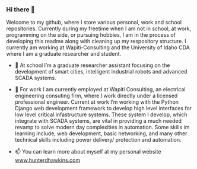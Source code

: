 ### Hi there 👋

Welcome to my github, where I store various personal, work and school repositories. Currently during my freetime when I am not in school, at work, programming on the side, or pursuing hobbies, I am in the process of developing this readme along with cleaning up my respository structure. I currently am working at Wapiti-Consulting and the University of Idaho CDA where I am a graduate researcher and student.

- 🌱 At school I’m a graduate researcher assistant focusing on the development of smart cities, intelligent industrial robots and advanced SCADA systems. 

 - 🔭 For work I am currently employed at Wapiti Consulting, an electrical engineering consuting firm, where I work directly under a licensed professional engineer. Current at work I’m working with the Python Django web development framework to develop high level interfaces for low level critical infastructure systems. These system I develop, which integrate with SCADA systems, are vital in providing a much needed revamp to solve modern day complexities in automation. Some skills im learning include, web development, basic networking, and many other technical skills including power delivery/ protection and automation.
 
- 📫 You can learn more about myself at my personal website www.hunterdhawkins.com

<!--
**hunterdhawkins/hunterdhawkins** is a ✨ _special_ ✨ repository because its `README.md` (this file) appears on your GitHub profile.

Here are some ideas to get you started:

- 🔭 I’m currently working on ...
- 🌱 I’m currently learning ...
- 👯 I’m looking to collaborate on ...
- 🤔 I’m looking for help with ...
- 💬 Ask me about ...
- 📫 How to reach me: ...
- 😄 Pronouns: ...
- ⚡ Fun fact: ...
-->
